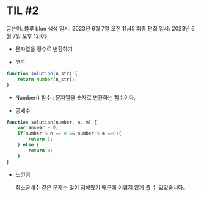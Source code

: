 # TIL #2

글쓴이: 블루 blue
생성 일시: 2023년 6월 7일 오전 11:45
최종 편집 일시: 2023년 6월 7일 오후 12:05

- 문자열을 정수로 변환하기

[](https://school.programmers.co.kr/learn/courses/30/lessons/181848)

- 코드

```jsx
function solution(n_str) {
    return Number(n_str);
}
```

- Number() 함수 : 문자열을 숫자로 변환하는 함수이다.

- 공배수

[](https://school.programmers.co.kr/learn/courses/30/lessons/181936)

```jsx
function solution(number, n, m) {
    var answer = 0;
    if(number % n == 0 && number % m ==0){
        return 1;
    } else {
        return 0;
    }
}
```

- 느낀점
    
    최소공배수 같은 문제는 많이 접해봤기 때문에 어렵지 않게 풀 수 있었습니다.